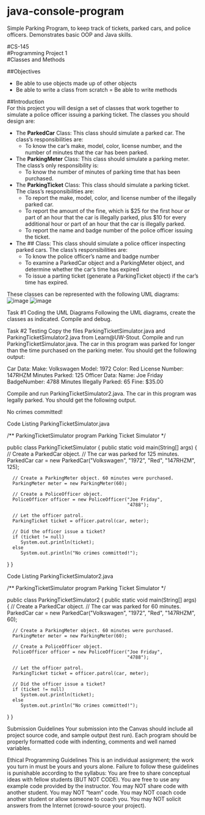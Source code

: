 # java-console-program  
Simple Parking Program, to keep track of tickets, parked cars, and police officers. Demonstrates basic OOP and Java skills.  


#CS-145  
#Programming Project 1  
#Classes and Methods  

##Objectives  
- Be able to use objects made up of other objects
- Be able to write a class from scratch
= Be able to write methods

##Introduction  
For this project you will design a set of classes that work together to simulate a police officer issuing a parking ticket.  The classes you should design are:  
- The **ParkedCar** Class:  This class should simulate a parked car.  The class’s responsibilities are:
  - To know the car’s make, model, color, license number, and the number of minutes that the car has been parked.
- The **ParkingMeter** Class:  This class should simulate a parking meter.  The class’s only responsibility is:
  - To know the number of minutes of parking time that has been purchased.
- The **ParkingTicket** Class:  This class should simulate a parking ticket.  The class’s responsibilities are:
  - To report the make, model, color, and license number of the illegally parked car.
  - To report the amount of the fine, which is $25 for the first hour or part of an hour that the car is illegally parked, plus $10 for every additional hour or part of an hour that the car is illegally parked.
  - To report the name and badge number of the police officer issuing the ticket.
- The ## Class:  This class should simulate a police officer inspecting parked cars.  The class’s responsibilities are:
  - To know the police officer’s name and badge number
  - To examine a ParkedCar object and a ParkingMeter object, and determine whether the car’s time has expired
  - To issue a parting ticket (generate a ParkingTicket object) if the car’s time has expired.


These classes can be represented with the following UML diagrams:
![image](https://user-images.githubusercontent.com/24593916/143726261-e74e3494-8726-4a01-a842-5bf53d3bdb49.png)
![image](https://user-images.githubusercontent.com/24593916/143726268-e5b86bf8-d9d5-46dc-93f0-9d3741e877f4.png)


Task #1 Coding the UML Diagrams
Following the UML diagrams, create the classes as indicated.  Compile and debug.  

Task #2 Testing
Copy the files ParkingTicketSimulator.java and ParkingTicketSimulator2.java from Learn@UW-Stout.  Compile and run ParkingTicketSimulator.java.  The car in this program was parked for longer than the time purchased on the parking meter.  You should get the following output:

Car Data:
Make: Volkswagen
Model: 1972
Color: Red
License Number: 147RHZM
Minutes Parked: 125
Officer Data:
Name: Joe Friday
BadgeNumber: 4788
Minutes Illegally Parked: 65
Fine: $35.00

Compile and run ParkingTicketSimulator2.java.  The car in this program was legally parked.  You should get the following output.

No crimes committed!






Code Listing ParkingTicketSimulator.java

/**
   ParkingTicketSimulator program
   Parking Ticket Simulator
*/

public class ParkingTicketSimulator
{
   public static void main(String[] args)
   {
      // Create a ParkedCar object.
      // The car was parked for 125 minutes.
      ParkedCar car = new ParkedCar("Volkswagen", "1972", "Red",
                                    "147RHZM", 125);
      
      // Create a ParkingMeter object. 60 minutes were purchased.
      ParkingMeter meter = new ParkingMeter(60);
      
      // Create a PoliceOfficer object.
      PoliceOfficer officer = new PoliceOfficer("Joe Friday",
                                                "4788");
                                                
      // Let the officer patrol.
      ParkingTicket ticket = officer.patrol(car, meter);
      
      // Did the officer issue a ticket?
      if (ticket != null)
         System.out.println(ticket);
      else
         System.out.println("No crimes committed!");
   }
}

Code Listing ParkingTicketSimulator2.java

/**
   ParkingTicketSimulator program
   Parking Ticket Simulator
*/

public class ParkingTicketSimulator2
{
   public static void main(String[] args)
   {
      // Create a ParkedCar object.
      // The car was parked for 60 minutes.
      ParkedCar car = new ParkedCar("Volkswagen", "1972", "Red",
                                    "147RHZM", 60);
      
      // Create a ParkingMeter object. 60 minutes were purchased.
      ParkingMeter meter = new ParkingMeter(60);
      
      // Create a PoliceOfficer object.
      PoliceOfficer officer = new PoliceOfficer("Joe Friday",
                                                "4788");
                                                
      // Let the officer patrol.
      ParkingTicket ticket = officer.patrol(car, meter);
      
      // Did the officer issue a ticket?
      if (ticket != null)
         System.out.println(ticket);
      else
         System.out.println("No crimes committed!");
   }
}

Submission Guidelines
Your submission into the Canvas should include all project source code, and sample output (test run).  Each program should be properly formatted code with indenting, comments and well named variables. 

Ethical Programming Guidelines
This is an individual assignment; the work you turn in must be yours and yours alone.  Failure to follow these guidelines is punishable according to the syllabus:
You are free to share conceptual ideas with fellow students (BUT NOT CODE).
You are free to use any example code provided by the instructor.
You may NOT share code with another student.
You may NOT “team” code.
You may NOT coach code another student or allow someone to coach you.
You may NOT solicit answers from the Internet (crowd-source your project).

